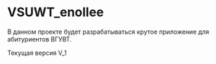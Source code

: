 # VSUWT_enollee
В данном проекте будет разрабатываться крутое приложение для абитуриентов ВГУВТ.

Текущая версия V_1
